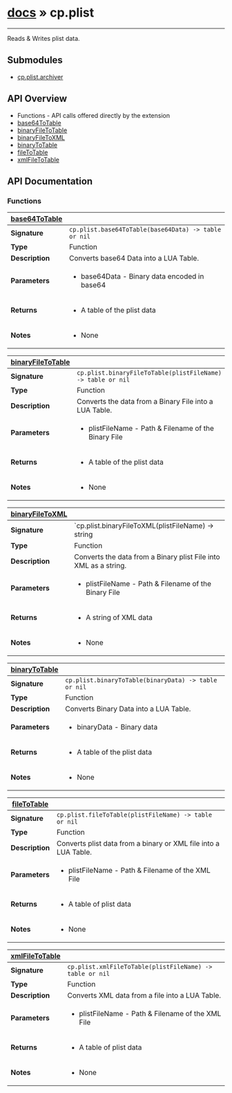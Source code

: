 # [docs](index.md) » cp.plist
---

Reads & Writes plist data.

## Submodules
 * [cp.plist.archiver](cp.plist.archiver.md)

## API Overview
* Functions - API calls offered directly by the extension
 * [base64ToTable](#base64ToTable)
 * [binaryFileToTable](#binaryFileToTable)
 * [binaryFileToXML](#binaryFileToXML)
 * [binaryToTable](#binaryToTable)
 * [fileToTable](#fileToTable)
 * [xmlFileToTable](#xmlFileToTable)

## API Documentation

### Functions

| [base64ToTable](#base64ToTable)         |                                                                                     |
| --------------------------------------------|-------------------------------------------------------------------------------------|
| **Signature**                               | `cp.plist.base64ToTable(base64Data) -> table or nil`                                                                    |
| **Type**                                    | Function                                                                     |
| **Description**                             | Converts base64 Data into a LUA Table.                                                                     |
| **Parameters**                              | <ul><li>base64Data - Binary data encoded in base64</li></ul> |
| **Returns**                                 | <ul><li>A table of the plist data</li></ul>          |
| **Notes**                                   | <ul><li>None</li></ul>                |

| [binaryFileToTable](#binaryFileToTable)         |                                                                                     |
| --------------------------------------------|-------------------------------------------------------------------------------------|
| **Signature**                               | `cp.plist.binaryFileToTable(plistFileName) -> table or nil`                                                                    |
| **Type**                                    | Function                                                                     |
| **Description**                             | Converts the data from a Binary File into a LUA Table.                                                                     |
| **Parameters**                              | <ul><li>plistFileName - Path & Filename of the Binary File</li></ul> |
| **Returns**                                 | <ul><li>A table of the plist data</li></ul>          |
| **Notes**                                   | <ul><li>None</li></ul>                |

| [binaryFileToXML](#binaryFileToXML)         |                                                                                     |
| --------------------------------------------|-------------------------------------------------------------------------------------|
| **Signature**                               | `cp.plist.binaryFileToXML(plistFileName) -> string | nil`                                                                    |
| **Type**                                    | Function                                                                     |
| **Description**                             | Converts the data from a Binary plist File into XML as a string.                                                                     |
| **Parameters**                              | <ul><li>plistFileName - Path & Filename of the Binary File</li></ul> |
| **Returns**                                 | <ul><li>A string of XML data</li></ul>          |
| **Notes**                                   | <ul><li>None</li></ul>                |

| [binaryToTable](#binaryToTable)         |                                                                                     |
| --------------------------------------------|-------------------------------------------------------------------------------------|
| **Signature**                               | `cp.plist.binaryToTable(binaryData) -> table or nil`                                                                    |
| **Type**                                    | Function                                                                     |
| **Description**                             | Converts Binary Data into a LUA Table.                                                                     |
| **Parameters**                              | <ul><li>binaryData - Binary data</li></ul> |
| **Returns**                                 | <ul><li>A table of the plist data</li></ul>          |
| **Notes**                                   | <ul><li>None</li></ul>                |

| [fileToTable](#fileToTable)         |                                                                                     |
| --------------------------------------------|-------------------------------------------------------------------------------------|
| **Signature**                               | `cp.plist.fileToTable(plistFileName) -> table or nil`                                                                    |
| **Type**                                    | Function                                                                     |
| **Description**                             | Converts plist data from a binary or XML file into a LUA Table.                                                                     |
| **Parameters**                              | <ul><li>plistFileName - Path & Filename of the XML File</li></ul> |
| **Returns**                                 | <ul><li>A table of plist data</li></ul>          |
| **Notes**                                   | <ul><li>None</li></ul>                |

| [xmlFileToTable](#xmlFileToTable)         |                                                                                     |
| --------------------------------------------|-------------------------------------------------------------------------------------|
| **Signature**                               | `cp.plist.xmlFileToTable(plistFileName) -> table or nil`                                                                    |
| **Type**                                    | Function                                                                     |
| **Description**                             | Converts XML data from a file into a LUA Table.                                                                     |
| **Parameters**                              | <ul><li>plistFileName - Path & Filename of the XML File</li></ul> |
| **Returns**                                 | <ul><li>A table of plist data</li></ul>          |
| **Notes**                                   | <ul><li>None</li></ul>                |

